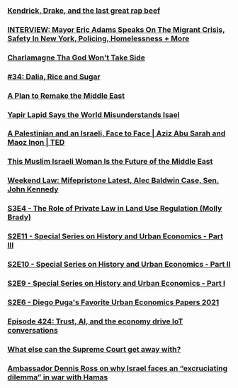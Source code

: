 ### [Kendrick, Drake, and the last great rap beef](https://open.spotify.com/episode/3ZNjMjwKtjxUmT2oDGC9SI?si=f4a03dd654474faf)
### [INTERVIEW: Mayor Eric Adams Speaks On The Migrant Crisis, Safety In New York, Policing, Homelessness + More](https://open.spotify.com/episode/1FwAXMSNR2LJJAe5MeG7IS?si=cd3f2a510e6f481c)
### [Charlamagne Tha God Won't Take Side](https://open.spotify.com/episode/5VHlNpBWb4zjm2kovDIjBu?si=473c3d8d4f3848f5)
### [#34: Dalia, Rice and Sugar](https://www.palestinianspodcast.com/episodes-1/2019/3/29/34-dalia-rice-and-sugar)
### [A Plan to Remake the Middle East](https://open.spotify.com/episode/4VwIHu3KKM7gFuxxr9wfBx?si=cf3daf75b7104e4e)
### [Yapir Lapid Says the World Misunderstands Isael](https://open.spotify.com/episode/6UYks8yoSAKwq3DrMhMHUC?si=360e188b12ec447e)
### [A Palestinian and an Israeli, Face to Face | Aziz Abu Sarah and Maoz Inon | TED](https://www.youtube.com/watch?v=0juLRi90kRg)
### [This Muslim Israeli Woman Is the Future of the Middle East](https://www.youtube.com/watch?v=8LIcd7wHlCE)
### [Weekend Law: Mifepristone Latest, Alec Baldwin Case, Sen. John Kennedy](https://open.spotify.com/episode/0y7inEUyz7NjFcpKDp5ZED?si=1879c8960d87488f)
### [S3E4 - The Role of Private Law in Land Use Regulation (Molly Brady)](https://open.spotify.com/episode/1zwKBZqtSYpdwG4YJdQtuW?si=dd08a64c55814b7b)
### [S2E11 - Special Series on History and Urban Economics - Part III](https://open.spotify.com/episode/1BLB98WIXl1O3wlQF6BSZE?si=8bca38b25be54b2c)
### [S2E10 - Special Series on History and Urban Economics - Part II](https://open.spotify.com/episode/21fVP7OZiAOMXhQLizpudZ?si=fd591486faee4581)
### [S2E9 - Special Series on History and Urban Economics - Part I](https://open.spotify.com/episode/6ui0ILjN3g5KZX7O7hwlt4?si=e6441ea2c7144eaa)
### [S2E6 - Diego Puga's Favorite Urban Economics Papers 2021](https://open.spotify.com/episode/6U9IwmQmVLI5p1ohD7dxnY?si=0448959553d6461e)
### [Episode 424: Trust, AI, and the economy drive IoT conversations](https://open.spotify.com/episode/5LrWPksUlzRVorHfItueUZ?si=b72ca948bed64305)
### [What else can the Supreme Court get away with?](https://open.spotify.com/episode/6dM9pKg3ER4y7SVvCBT0Fj?si=516c5c0034044f78)
### [Ambassador Dennis Ross on why Israel faces an “excruciating dilemma” in war with Hamas](https://www.youtube.com/watch?v=u5zvabpXqzc)
